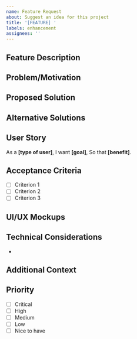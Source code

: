 ```yaml
---
name: Feature Request
about: Suggest an idea for this project
title: '[FEATURE] '
labels: enhancement
assignees: ''
---
```


## Feature Description

<!-- A clear and concise description of what you want to happen -->

## Problem/Motivation

<!-- Is your feature request related to a problem? Please describe -->
<!-- Example: I'm always frustrated when [...] -->

## Proposed Solution

<!-- Describe the solution you'd like -->

## Alternative Solutions

<!-- Describe any alternative solutions or features you've considered -->

## User Story

<!-- Optional: Describe the feature from a user's perspective -->

As a **[type of user]**,
I want **[goal]**,
So that **[benefit]**.

## Acceptance Criteria

<!-- Define what needs to be done for this feature to be considered complete -->

- [ ] Criterion 1
- [ ] Criterion 2
- [ ] Criterion 3

## UI/UX Mockups

<!-- If applicable, add mockups or wireframes -->

## Technical Considerations

<!-- Any technical details, dependencies, or considerations -->

-

## Additional Context

<!-- Add any other context or screenshots about the feature request here -->

## Priority

<!-- How important is this feature? -->

- [ ] Critical
- [ ] High
- [ ] Medium
- [ ] Low
- [ ] Nice to have

